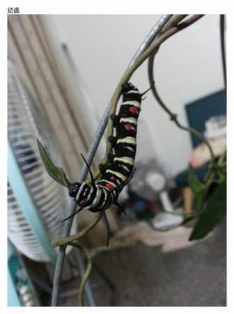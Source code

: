 幼蟲
![jpg](https://raw.githubusercontent.com/Governance22/Governance22.github.io/master/2mWaohC.jpg)
